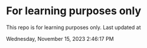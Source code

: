 # For learning purposes only
This repo is for learning purposes only.
Last updated at

Wednesday, November 15, 2023 2:46:17 PM

